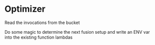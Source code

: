 # Optimizer

Read the invocations from the bucket

Do some magic to determine the next fusion setup and write an ENV var into the existing function lambdas